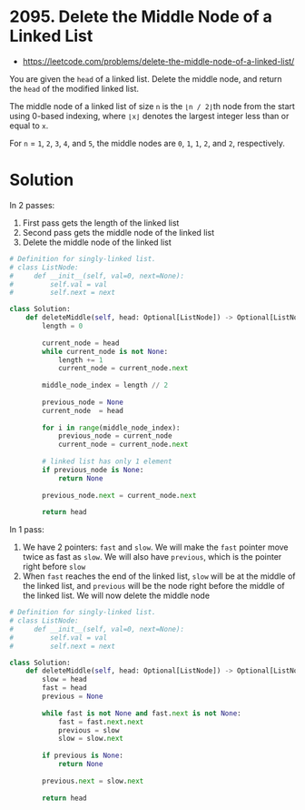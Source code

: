 # 2095. Delete the Middle Node of a Linked List

- https://leetcode.com/problems/delete-the-middle-node-of-a-linked-list/

You are given the `head` of a linked list. Delete the middle node, and return the `head` of the modified linked list.

The middle node of a linked list of size `n` is the `⌊n / 2⌋`th node from the start using 0-based indexing, where `⌊x⌋` denotes the largest integer less than or equal to `x`.

For `n` = `1`, `2`, `3`, `4`, and `5`, the middle nodes are `0`, `1`, `1`, `2`, and `2`, respectively.

# Solution

In 2 passes:
1. First pass gets the length of the linked list
2. Second pass gets the middle node of the linked list
3. Delete the middle node of the linked list

```python
# Definition for singly-linked list.
# class ListNode:
#     def __init__(self, val=0, next=None):
#         self.val = val
#         self.next = next

class Solution:
    def deleteMiddle(self, head: Optional[ListNode]) -> Optional[ListNode]:
        length = 0
        
        current_node = head
        while current_node is not None:
            length += 1
            current_node = current_node.next
            
        middle_node_index = length // 2
        
        previous_node = None
        current_node  = head
        
        for i in range(middle_node_index):
            previous_node = current_node
            current_node = current_node.next
            
        # linked list has only 1 element
        if previous_node is None:
            return None
        
        previous_node.next = current_node.next
        
        return head
```

In 1 pass:
1. We have 2 pointers: `fast` and `slow`. We will make the `fast` pointer move twice as fast as `slow`. We will also have `previous`, which is the pointer right before `slow`
2. When `fast` reaches the end of the linked list, `slow` will be at the middle of the linked list, and `previous` will be the node right before the middle of the linked list. We will now delete the middle node

```python
# Definition for singly-linked list.
# class ListNode:
#     def __init__(self, val=0, next=None):
#         self.val = val
#         self.next = next

class Solution:
    def deleteMiddle(self, head: Optional[ListNode]) -> Optional[ListNode]:
        slow = head
        fast = head
        previous = None
        
        while fast is not None and fast.next is not None:
            fast = fast.next.next
            previous = slow
            slow = slow.next
            
        if previous is None:
            return None
        
        previous.next = slow.next
        
        return head
```